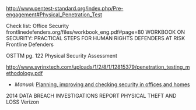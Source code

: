 

http://www.pentest-standard.org/index.php/Pre-engagement#Physical_Penetration_Test

Check list: Office Security
frontlinedefenders.org/files/workbook_eng.pdf#page=80
WORKBOOK ON SECURITY: PRACTICAL STEPS FOR HUMAN RIGHTS DEFENDERS AT RISK
Frontline Defenders

OSTTM pg. 122 Physical Security Assessment

http://www.syrinxtech.com/uploads/1/2/8/1/12815379/penetration_testing_methodology.pdf


  * *Manual:* [Planning, improving and checking security in offices and homes](http://www.peacebrigades.org/fileadmin/user_files/groups/uk/files/Publications/Frontline_Manual_pdf.pdf#page=83)



2014 DATA BREACH INVESTIGATIONS REPORT
PHYSICAL THEFT AND LOSS
Verizon
